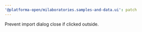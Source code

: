 ```yaml
---
'@platforma-open/milaboratories.samples-and-data.ui': patch
---
```


Prevent import dialog close if clicked outside.
